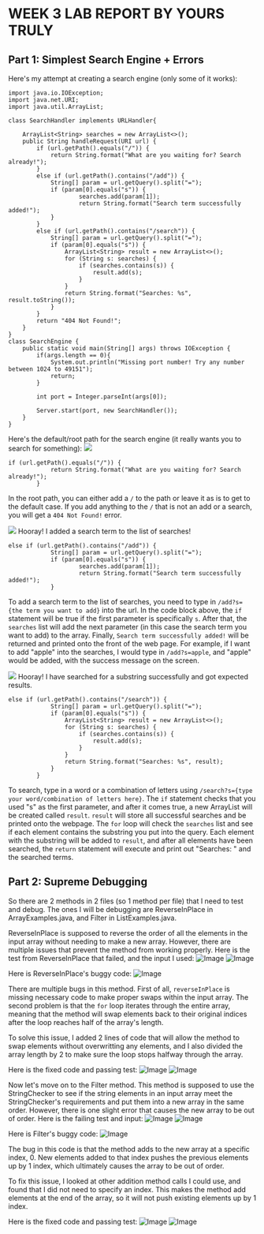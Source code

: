 # WEEK 3 LAB REPORT BY YOURS TRULY
## Part 1: Simplest Search Engine + Errors
Here's my attempt at creating a search engine (only some of it works):
```
import java.io.IOException;
import java.net.URI;
import java.util.ArrayList;

class SearchHandler implements URLHandler{

    ArrayList<String> searches = new ArrayList<>();
    public String handleRequest(URI url) {
        if (url.getPath().equals("/")) {
            return String.format("What are you waiting for? Search already!");
        } 
        else if (url.getPath().contains("/add")) {
            String[] param = url.getQuery().split("=");
            if (param[0].equals("s")) {
                    searches.add(param[1]);
                    return String.format("Search term successfully added!");
            }
        }
        else if (url.getPath().contains("/search")) {
            String[] param = url.getQuery().split("=");
            if (param[0].equals("s")) {
                ArrayList<String> result = new ArrayList<>();
                for (String s: searches) {
                    if (searches.contains(s)) {
                        result.add(s);
                    }
                }
                return String.format("Searches: %s", result.toString());
            }
        }
        return "404 Not Found!";
    }
}
class SearchEngine {
    public static void main(String[] args) throws IOException {
        if(args.length == 0){
            System.out.println("Missing port number! Try any number between 1024 to 49151");
            return;
        }

        int port = Integer.parseInt(args[0]);

        Server.start(port, new SearchHandler());
    }
}

```

Here's the default/root path for the search engine (it really wants you to search for something):
![](SearchSlash.PNG)
``` 
if (url.getPath().equals("/")) {
            return String.format("What are you waiting for? Search already!");
        } 
```
In the root path, you can either add a `/` to the path or leave it as is to get to the default case. If you add anything to the `/` that is not an add or a search, you will get a `404 Not Found!` error.

![](SearchAdd.PNG)
Hooray! I added a search term to the list of searches!
```
else if (url.getPath().contains("/add")) {
            String[] param = url.getQuery().split("=");
            if (param[0].equals("s")) {
                    searches.add(param[1]);
                    return String.format("Search term successfully added!");
            }
```
To add a search term to the list of searches, you need to type in `/add?s={the term you want to add}` into the url. In the code block above, the `if` statement will be true if the first parameter is specifically `s`. After that, the `searches` list will add the next parameter (in this case the search term you want to add) to the array. Finally, `Search term successfully added!` will be returned and printed onto the front of the web page. For example, if I want to add "apple" into the searches, I would type in `/add?s=apple`, and "apple" would be added, with the success message on the screen.

![](SearchQuery.PNG)
Hooray! I have searched for a substring successfully and got expected results.
```
else if (url.getPath().contains("/search")) {
            String[] param = url.getQuery().split("=");
            if (param[0].equals("s")) {
                ArrayList<String> result = new ArrayList<>();
                for (String s: searches) {
                    if (searches.contains(s)) {
                        result.add(s);
                    }
                }
                return String.format("Searches: %s", result);
            }
        }
```
To search, type in a word or a combination of letters using `/search?s={type your word/combination of letters here}`. The `if` statement checks that you used "s" as the first parameter, and after it comes true, a new ArrayList will be created called `result`. `result` will store all successful searches and be printed onto the webpage. The `for` loop will check the `searches` list and see if each element contains the substring you put into the query. Each element with the substring will be added to `result`, and after all elements have been searched, the `return` statement will execute and print out "Searches: " and the searched terms.

## Part 2: Supreme Debugging
So there are 2 methods in 2 files (so 1 method per file) that I need to test and debug. The ones I will be debugging are ReverseInPlace in ArrayExamples.java, and Filter in ListExamples.java. 

ReverseInPlace is supposed to reverse the order of all the elements in the input array without needing to make a new array. However, there are multiple issues that prevent the method from working properly. Here is the test from ReverseInPlace that failed, and the input I used: 
![Image](ReverseInPlaceFailure.PNG)
![Image](ReverseInPlaceTest.PNG)

Here is ReverseInPlace's buggy code:
![Image](ReverseInPlaceBuggy.PNG)

There are multiple bugs in this method. First of all, `reverseInPlace` is missing necessary code to make proper swaps within the input array. The second problem is that the `for` loop iterates through the entire array, meaning that the method will swap elements back to their original indices after the loop reaches half of the array's length. 

To solve this issue, I added 2 lines of code that will allow the method to swap elements without overwritting any elements, and I also divided the array length by 2 to make sure the loop stops halfway through the array.

Here is the fixed code and passing test:
![Image](ReverseInPlaceFixed.PNG)
![Image](ReverseInPlacePassed.PNG)



Now let's move on to the Filter method. This method is supposed to use the StringChecker to see if the string elements in an input array meet the StringChecker's requirements and put them into a new array in the same order. However, there is one slight error that causes the new array to be out of order. Here is the failing test and input:
![Image](FilterFail.PNG)
![Image](FilterTest.PNG)

Here is Filter's buggy code:
![Image](FilterBuggy.PNG)

The bug in this code is that the method adds to the new array at a specific index, 0. New elements added to that index pushes the previous elements up by 1 index, which ultimately causes the array to be out of order.

To fix this issue, I looked at other addition method calls I could use, and found that I did not need to specify an index. This makes the method add elements at the end of the array, so it will not push existing elements up by 1 index.

Here is the fixed code and passing test:
![Image](FilterFix.PNG)
![Image](FilterPass.PNG)